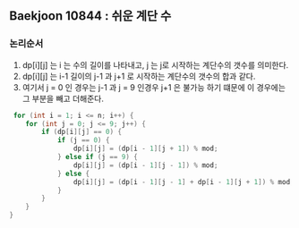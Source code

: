 ## Baekjoon 10844 : 쉬운 계단 수

### 논리순서

1. dp[i][j] 는 i 는 수의 길이를 나타내고, j 는 j로 시작하는 계단수의 갯수를 의미한다.
2. dp[i][j] 는 i-1 길이의 j-1 과 j+1 로 시작하는 계단수의 갯수의 합과 같다.
3. 여기서 j = 0 인 경우는 j-1 과 j = 9 인경우 j+1 은 불가능 하기 떄문에 이 경우에는 그 부분을 빼고 더해준다.

```java
 for (int i = 1; i <= n; i++) {
    for (int j = 0; j <= 9; j++) {
        if (dp[i][j] == 0) {
            if (j == 0) {
                dp[i][j] = (dp[i - 1][j + 1]) % mod;
            } else if (j == 9) {
                dp[i][j] = (dp[i - 1][j - 1]) % mod;
            } else {
                dp[i][j] = (dp[i - 1][j - 1] + dp[i - 1][j + 1]) % mod;
            }
        }
    }
}
```